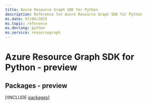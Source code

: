 ```yaml
---
title: Azure Resource Graph SDK for Python
description: Reference for Azure Resource Graph SDK for Python
ms.date: 07/04/2025
ms.topic: reference
ms.devlang: python
ms.service: resourcegraph
---
```

# Azure Resource Graph SDK for Python - preview
## Packages - preview
[!INCLUDE [packages](resource-graph-index.md)]